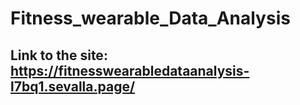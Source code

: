 # Fitness_wearable_Data_Analysis
## Link to the site: https://fitnesswearabledataanalysis-l7bq1.sevalla.page/
